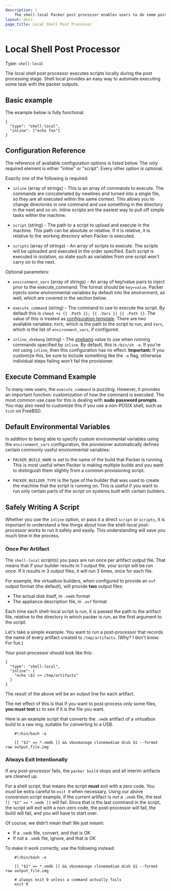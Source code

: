 ```yaml
---
description: |
    The shell-local Packer post processor enables users to do some post processing after artifacts have been built.
layout: docs
page_title: Local Shell Post Processor
...
```


# Local Shell Post Processor

Type: `shell-local`

The local shell post processor executes scripts locally during the post processing stage. Shell local provides an easy
way to automate executing some task with the packer outputs.

## Basic example

The example below is fully functional.

``` {.javascript}
{
  "type": "shell-local",
  "inline": ["echo foo"]
}
```

## Configuration Reference

The reference of available configuration options is listed below. The only
required element is either "inline" or "script". Every other option is optional.

Exactly *one* of the following is required:

-   `inline` (array of strings) - This is an array of commands to execute. The
    commands are concatenated by newlines and turned into a single file, so they
    are all executed within the same context. This allows you to change
    directories in one command and use something in the directory in the next
    and so on. Inline scripts are the easiest way to pull off simple tasks
    within the machine.

-   `script` (string) - The path to a script to upload and execute in
    the machine. This path can be absolute or relative. If it is relative, it is
    relative to the working directory when Packer is executed.

-   `scripts` (array of strings) - An array of scripts to execute. The scripts
    will be uploaded and executed in the order specified. Each script is
    executed in isolation, so state such as variables from one script won't
    carry on to the next.

Optional parameters:

-   `environment_vars` (array of strings) - An array of key/value pairs to
    inject prior to the execute\_command. The format should be `key=value`.
    Packer injects some environmental variables by default into the environment,
    as well, which are covered in the section below.

-   `execute_command` (string) - The command to use to execute the script. By
    default this is `chmod +x {{ .Path }}; {{ .Vars }} {{ .Path }}`. The value
    of this is treated as [configuration
    template](/docs/templates/configuration-templates.html). There are two
    available variables: `Path`, which is the path to the script to run, and
    `Vars`, which is the list of `environment_vars`, if configured.

-   `inline_shebang` (string) - The
    [shebang](http://en.wikipedia.org/wiki/Shebang_%28Unix%29) value to use when
    running commands specified by `inline`. By default, this is `/bin/sh -e`. If
    you're not using `inline`, then this configuration has no effect.
    **Important:** If you customize this, be sure to include something like the
    `-e` flag, otherwise individual steps failing won't fail the provisioner.

## Execute Command Example

To many new users, the `execute_command` is puzzling. However, it provides an
important function: customization of how the command is executed. The most
common use case for this is dealing with **sudo password prompts**. You may also
need to customize this if you use a non-POSIX shell, such as `tcsh` on FreeBSD.

## Default Environmental Variables

In addition to being able to specify custom environmental variables using the
`environment_vars` configuration, the provisioner automatically defines certain
commonly useful environmental variables:

-   `PACKER_BUILD_NAME` is set to the name of the build that Packer is running.
    This is most useful when Packer is making multiple builds and you want to
    distinguish them slightly from a common provisioning script.

-   `PACKER_BUILDER_TYPE` is the type of the builder that was used to create the
    machine that the script is running on. This is useful if you want to run
    only certain parts of the script on systems built with certain builders.

## Safely Writing A Script

Whether you use the `inline` option, or pass it a direct `script` or `scripts`, it is important to understand a few things about how the shell-local post-processor works to run it safely and easily. This understanding will save you much time in the process.

### Once Per Artifact

The `shell-local` script(s) you pass are run once per artifact output file. That means that if your builder results in 1 output file, your script will be run once. If it results in 3 output files, it will run 3 times, once for each file.

For example, the virtualbox builders, when configured to provide an `ovf` output format (the default), will provide **two** output files:

* The actual disk itself, in `.vmdk` format
* The appliance description file, in `.ovf` format

Each time each shell-local script is run, it is passed the path to the artifact file, relative to the directory in which packer is run, as the first argument to the script. 

Let's take a simple example. You want to run a post-processor that records the name of every artifact created to `/tmp/artifacts`. (Why? I don't know. For fun.)

Your post-processor should look like this:


``` {.javascript}
{
  "type": "shell-local",
  "inline": [
    "echo \$1 >> /tmp/artifacts"
  ]
}
```

The result of the above will be an output line for each artifact.

The net effect of this is that if you want to post-process only some files, **you must test** `$1` to see if it is the file you want.

Here is an example script that converts the `.vmdk` artifact of a virtualbox build to a raw img, suitable for converting to a USB.


``` {.bash}
    #!/bin/bash -e

    [[ "$1" == *.vmdk ]] && vboxmanage clonemedium disk $1 --format raw output_file.img

```

### Always Exit Intentionally

If any post-processor fails, the `packer build` stops and all interim artifacts are cleaned up.

For a shell script, that means the script **must** exit with a zero code. You *must* be extra careful to `exit 0` when necessary. Using our above conversion script example, if the current artifact is *not* a `.vmdk` file, the test `[[ "$1" == *.vmdk ]]` will fail. Since that is the last command in the script, the script will exit with a non-zero code, the post-processor will fail, the build will fail, and you will have to start over.

Of course, we didn't mean that! We just meant:

* If a `.vmdk` file, convert, and that is OK
* If not a `.vmdk` file, ignore, and that is OK

To make it work correctly, use the following instead:

``` {.bash}
    #!/bin/bash -e

    [[ "$1" == *.vmdk ]] && vboxmanage clonemedium disk $1 --format raw output_file.img

    # always exit 0 unless a command actually fails
    exit 0

````

